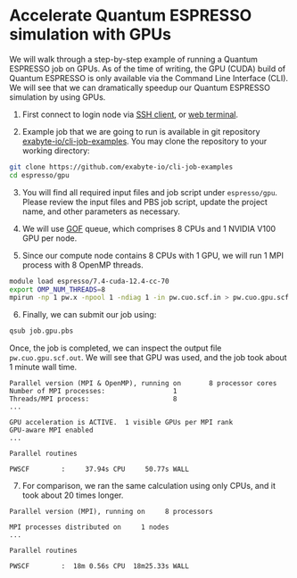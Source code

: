# Accelerate Quantum ESPRESSO simulation with GPUs

We will walk through a step-by-step example of running a Quantum ESPRESSO job on
GPUs. As of the time of writing, the GPU (CUDA) build of Quantum ESPRESSO is
only available via the Command Line Interface (CLI). We will see that we can
dramatically speedup our Quantum ESPRESSO simulation by using GPUs.

1. First connect to login node via [SSH client](../../remote-connection/ssh.md),
or [web terminal](../../remote-connection/web-terminal.md).

2. Example job that we are going to run is available in git repository
[exabyte-io/cli-job-examples](https://github.com/exabyte-io/cli-job-examples).
You may clone the repository to your working directory:

```bash
git clone https://github.com/exabyte-io/cli-job-examples
cd espresso/gpu
```

3. You will find all required input files and job script under `espresso/gpu`.
Please review the input files and PBS job script, update the project name, and
other parameters as necessary.

4. We will use [GOF](../../infrastructure/clusters/aws.md#hardware-specifications)
queue, which comprises 8 CPUs and 1 NVIDIA V100 GPU per node.

5. Since our compute node contains 8 CPUs with 1 GPU, we will run 1 MPI process
with 8 OpenMP threads.

```bash
module load espresso/7.4-cuda-12.4-cc-70
export OMP_NUM_THREADS=8
mpirun -np 1 pw.x -npool 1 -ndiag 1 -in pw.cuo.scf.in > pw.cuo.gpu.scf.out
```

6. Finally, we can submit our job using:

```bash
qsub job.gpu.pbs
```

Once, the job is completed, we can inspect the output file `pw.cuo.gpu.scf.out`.
We will see that GPU was used, and the job took about 1 minute wall time.

```
Parallel version (MPI & OpenMP), running on       8 processor cores
Number of MPI processes:                 1
Threads/MPI process:                     8
...

GPU acceleration is ACTIVE.  1 visible GPUs per MPI rank
GPU-aware MPI enabled
...

Parallel routines

PWSCF        :     37.94s CPU     50.77s WALL
```

7. For comparison, we ran the same calculation using only CPUs, and it took
about 20 times longer.

```
Parallel version (MPI), running on     8 processors

MPI processes distributed on     1 nodes
...

Parallel routines

PWSCF        :  18m 0.56s CPU  18m25.33s WALL
```
